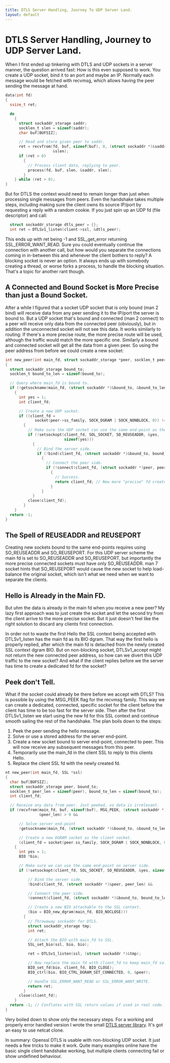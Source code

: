 ```yaml
---
title: DTLS Server Handling, Journey To UDP Server Land.
layout: default
---
```


# DTLS Server Handling, Journey to UDP Server Land.

When I first ended up tinkering with DTLS and UDP sockets in a server manner,
the question arrived fast: How is this even supposed to work. You create a
UDP socket, bind it to an port and maybe an IP. Normally each message would
be fetched with recvmsg, which allows having the peer sending the message at
hand.

```c
data(int fd)
{
  ssize_t ret;

  do
    {
      struct sockaddr_storage saddr;
      socklen_t slen = sizeof(saddr);
      char buf[BUFSIZ];

      // Read and store given peer to saddr.
      ret = recvfrom(fd, buf, sizeof(buf), 0, (struct sockaddr *)&saddr,
                     &slen);
      if (ret > 0)
        {
          // Process client data, replying to peer.
          process(fd, buf, slen, &saddr, slen);
        }
    } while (ret > 0);
}
```

But for DTLS the context would need to remain longer than just when processing
single messages from peers. Even the handshake takes multiple steps, including
making sure the client owns its source IP/port by requesting a reply with a
random cookie. If you just spin up an UDP fd (file descriptor) and call:

```c
  struct sockaddr_storage dtls_peer = {};
  int ret = DTLSv1_listen(client->ssl, &dtls_peer);
```
This ends up with ret being -1 and SSL_get_error returning SSL_ERROR_WANT_READ.
Sure you could eventually continue the connection with another call, but how
would you separate the connections coming in in-between this and whenever the
client bothers to reply? A blocking socket is never an option. It always ends up
with somebody creating a thread, or worse forks a process, to handle the
blocking situation. That's a topic for another rant though.

## A Connected and Bound Socket is More Precise than just a Bound Socket.

After a while I figured that a socket UDP socket that is only bound (man 2 bind)
will receive data from any peer sending it to the IP/port the server is bound
to. But a UDP socket that's bound and connected (man 2 connect) to a peer will
receive only data from the connected peer (obviously), but in addition the
unconnected socket will not see this data. It works similarly to routing: If
there's a more precise route, the more precise route will be used, although the
traffic would match the more specific one. Similarly a bound and connected
socket will get all the data from a given peer. So using the peer address from
before we could create a new socket:

```c
int new_peer(int main_fd, struct sockaddr_storage *peer, socklen_t peer_len)
{
  struct sockaddr_storage bound_to;
  socklen_t bound_to_len = sizeof(bound_to);

  // Query where main_fd is bound to.
  if (!getsockname(main_fd, (struct sockaddr *)&bound_to, &bound_to_len))
    {
      int yes = 1;
      int client_fd;

      // Create a new UDP socket.
      if ((client_fd =
             socket(peer->ss_family, SOCK_DGRAM | SOCK_NONBLOCK, 0)) != -1)
        {
          // Make sure the UDP socket can use the same end-point as the main fd.
          if (!setsockopt(client_fd, SOL_SOCKET, SO_REUSEADDR, &yes,
                          sizeof(yes)))
            {
              // Bind the server side.
              if (!bind(client_fd, (struct sockaddr *)&bound_to, bound_to_len))
                {
                  // Connect the peer side.
                  if (!connect(client_fd, (struct sockaddr *)peer, peer_len))
                    {
                      // Success.
                      return client_fd; // New more "precise" fd created!
                    }
                }
            }
          close(client_fd);
        }
    }
  return -1;
}
```

## The Spell of REUSEADDR and REUSEPORT

Creating new sockets bound to the same end-points requires using SO_REUSEADDR
and SO_REUSEPORT. For this UDP server scheme the main fd is set to SO_REUSEADDR
and SO_REUSEPORT, but importantly the more precise connected sockets must have
only SO_REUSEADDR. man 7 socket hints that SO_REUSEPORT would cause the new
socket to help load-balance the original socket, which isn't what we need when
we want to separate the clients.

## Hello is Already in the Main FD.

But uhm the data is already in the main fd when you receive a new peer? My lazy
first approach was to just create the socket and let the second try from the
client arrive to the more precise socket. But it just doesn't feel like the
right solution to discard any clients first connection.

In order not to waste the first Hello the SSL context being accepted with
DTLSv1_listen has the main fd as its BIO dgram. That way the first hello is
properly replied, after which the main fd is detached from the newly created SSL
context dgram BIO. But on non-blocking socket, DTLSv1_accept might not return
the new connected peer address, so how can we divert this UDP traffic to the new
socket? And what if the client replies before we the server has time to create
a dedicated fd for the socket?

## Peek don't Tell.

What if the socket could already be there before we accept with DTLS? This is
possible by using the MSG_PEEK flag for the recvmsg family. This way we can
create a dedicated, connected, specific socket for the client before the client
has time to be too fast for the server side. Then after the first DTLSv1_listen
we start using the new fd for this SSL context and continue smooth sailing the
rest of the handshake. The plan boils down to the steps:

1. Peek the peer sending the hello message.
2. Solve or use a stored address for the server end-point.
3. Create a new socket bound to server end-point, connected to peer. This will
   now receive any subsequent messages from this peer.
4. Temporarily use the main_fd in the client SSL to reply to this clients Hello.
5. Replace the client SSL fd with the newly created fd.

```c
nt new_peer(int main_fd, SSL *ssl)
{
  char buf[BUFSIZ];
  struct sockaddr_storage peer, bound_to;
  socklen_t peer_len = sizeof(peer), bound_to_len = sizeof(bound_to);
  int client_fd;

  // Receive any data from peer. Just peeked, so data is irrelevant.
  if (recvfrom(main_fd, buf, sizeof(buf), MSG_PEEK, (struct sockaddr *)&peer,
               &peer_len) > 0 &&

      // Solve server end-point
      !getsockname(main_fd, (struct sockaddr *)&bound_to, &bound_to_len) &&

      // Create a new DGRAM socket as the client socket.
      (client_fd = socket(peer.ss_family, SOCK_DGRAM | SOCK_NONBLOCK, 0)) != -1)
    {
      int yes = 1;
      BIO *bio;

      // Make sure we can use the same end-point on server side.
      if (!setsockopt(client_fd, SOL_SOCKET, SO_REUSEADDR, &yes, sizeof(yes)) &&

          // Bind the server side.
          !bind(client_fd, (struct sockaddr *)&peer, peer_len) &&

          // Connect the peer side.
          !connect(client_fd, (struct sockaddr *)&bound_to, bound_to_len) &&

          // Create a new BIO attachable to the SSL context.
          (bio = BIO_new_dgram(main_fd, BIO_NOCLOSE)))
        {
          // Throwaway sockaddr for DTLS.
          struct sockaddr_storage tmp;
          int ret;

          // Attach the BIO with main_fd to SSL.
          SSL_set_bio(ssl, bio, bio);

          ret = DTLSv1_listen(ssl, (struct sockaddr *)&tmp);

          // Now replace the main_fd with client_fd to keep main_fd safe.
          BIO_set_fd(bio, client_fd, BIO_CLOSE);
          BIO_ctrl(bio, BIO_CTRL_DGRAM_SET_CONNECTED, 0, &peer);

          // Handle SSL_ERROR_WANT_READ or SSL_ERROR_WANT_WRITE.
          return ret;
        }
      close(client_fd);
    }
  return -1; // Conflates with SSL return values if used in real code.
}
```

Very boiled down to show only the necessary steps. For a working and properly
error handled version I wrote the small [DTLS server library](https://github.com/tlsalmin/sukat_dtls "DTLS sukat library"). It's got an easy to use netcat clone.

In summary: Openssl DTLS is usable with non-blocking UDP socket. It just needs
a few tricks to make it work. Quite many examples online have the basic single
client handshake working, but multiple clients connecting fail or show undefined
behaviour.
